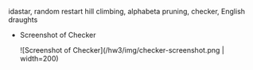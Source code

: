 idastar, random restart hill climbing, alphabeta pruning, checker, English draughts

- Screenshot of Checker

  ![Screenshot of Checker](/hw3/img/checker-screenshot.png | width=200)
